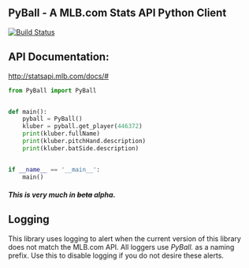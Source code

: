 ## PyBall - A MLB.com Stats API Python Client

[![Build Status](https://travis-ci.org/bradleyhurley/PyBall.svg?branch=master)](https://travis-ci.org/bradleyhurley/PyBall)

## API Documentation:
http://statsapi.mlb.com/docs/#


```python
from PyBall import PyBall


def main():
    pyball = PyBall()
    kluber = pyball.get_player(446372)
    print(kluber.fullName)
    print(kluber.pitchHand.description)
    print(kluber.batSide.description)


if __name__ == '__main__':
    main()

```
##### This is very much in ~~beta~~ alpha.

## Logging

This library uses logging to alert when the current version of this library does not match the
MLB.com API. All loggers use _PyBall._ as a naming prefix. Use this to disable logging if you do
not desire these alerts.
